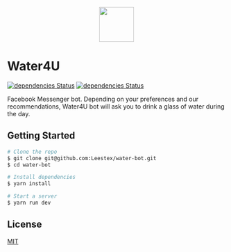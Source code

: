 <p align="center"><img src="https://cldup.com/pMjqxGci05.png" height=80 /></p>

# Water4U

[![dependencies Status][dep-image]][dep-url] [![dependencies Status][devdep-image]][devdep-url]

Facebook Messenger bot. Depending on your preferences and our recommendations, Water4U bot will ask you to drink a glass of water during the day.

## Getting Started

```sh
# Clone the repo
$ git clone git@github.com:Leestex/water-bot.git
$ cd water-bot

# Install dependencies
$ yarn install

# Start a server
$ yarn run dev
```

## License

  [MIT](LICENSE)

[dep-image]: https://david-dm.org/Leestex/water-bot/status.svg
[dep-url]: https://david-dm.org/Leestex/water-bot

[devdep-image]: https://david-dm.org/Leestex/water-bot/dev-status.svg
[devdep-url]: https://david-dm.org/Leestex/water-bot?type=dev
